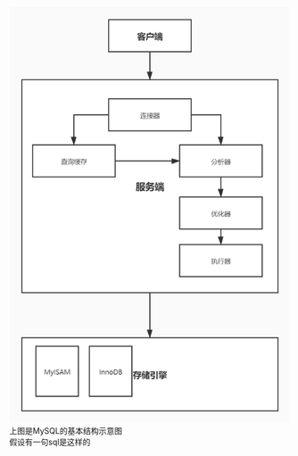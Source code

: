 ![title](https://raw.githubusercontent.com/liujinxi931204/image/master/gitnote/2020/07/27/%E6%9C%AA%E5%91%BD%E5%90%8D%E6%96%87%E4%BB%B6%20(5)-1595839204079.jpg)  
上图是MySQL的基本结构示意图  
假设有一句sql是这样的
```select 